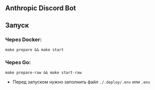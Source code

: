 ## Anthropic Discord Bot

## Запуск

### Через Docker:
```shell
make prepare && make start
```

### Через Go:
```shell
make prepare-raw && make start-raw
```

- Перед запуском нужно заполнить файл `./.deploy/.env` или `.env`
